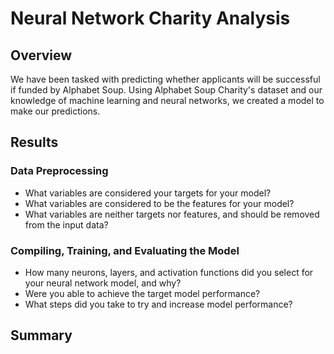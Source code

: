 # Neural Network Charity Analysis

## Overview
We have been tasked with predicting whether applicants will be successful if funded by Alphabet Soup. Using Alphabet Soup Charity's dataset and our knowledge of machine learning and neural networks, we created a model to make our predictions.

## Results


### Data Preprocessing
- What variables are considered your targets for your model?
- What variables are considered to be the features for your model?
- What variables are neither targets nor features, and should be removed from the input data?

### Compiling, Training, and Evaluating the Model
- How many neurons, layers, and activation functions did you select for your neural network model, and why?
- Were you able to achieve the target model performance?
- What steps did you take to try and increase model performance?

## Summary
